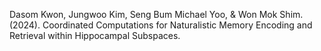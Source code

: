 Dasom Kwon, Jungwoo Kim, Seng Bum Michael Yoo, & Won Mok Shim. (2024). Coordinated Computations for Naturalistic Memory Encoding and Retrieval within Hippocampal Subspaces.
